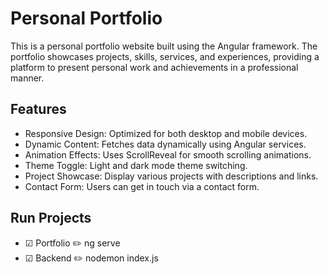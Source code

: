 # Personal Portfolio
This is a personal portfolio website built using the Angular framework. The portfolio showcases projects, skills, services, and experiences, providing a platform to present personal work and achievements in a professional manner.

## Features

- Responsive Design: Optimized for both desktop and mobile devices.
- Dynamic Content: Fetches data dynamically using Angular services.
- Animation Effects: Uses ScrollReveal for smooth scrolling animations.
- Theme Toggle: Light and dark mode theme switching.
- Project Showcase: Display various projects with descriptions and links.
- Contact Form: Users can get in touch via a contact form.

## Run Projects

 - ☑ Portfolio ✏️ ng serve
 - ☑ Backend ✏️ nodemon index.js

